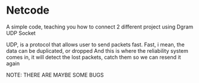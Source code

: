 # Netcode
A simple code, teaching you how to connect 2 different project using Dgram UDP Socket

UDP, is a protocol that allows user to send packets fast. Fast, i mean, the data can be duplicated, or dropped
And this is where the reliability system comes in, it will detect the lost packets, catch them so we can resend it again

NOTE: THERE ARE MAYBE SOME BUGS
